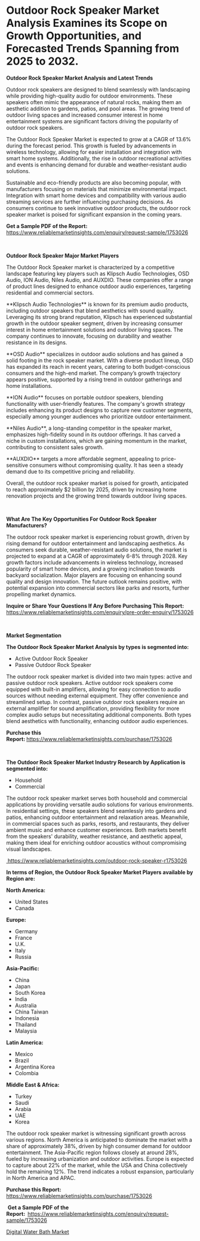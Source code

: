 <p><h1>Outdoor Rock Speaker Market Analysis Examines its Scope on Growth Opportunities, and Forecasted Trends Spanning from 2025 to 2032.</h1></p><p><strong>Outdoor Rock Speaker Market Analysis and Latest Trends</strong></p>
<p><p>Outdoor rock speakers are designed to blend seamlessly with landscaping while providing high-quality audio for outdoor environments. These speakers often mimic the appearance of natural rocks, making them an aesthetic addition to gardens, patios, and pool areas. The growing trend of outdoor living spaces and increased consumer interest in home entertainment systems are significant factors driving the popularity of outdoor rock speakers.</p><p>The Outdoor Rock Speaker Market is expected to grow at a CAGR of 13.6% during the forecast period. This growth is fueled by advancements in wireless technology, allowing for easier installation and integration with smart home systems. Additionally, the rise in outdoor recreational activities and events is enhancing demand for durable and weather-resistant audio solutions. </p><p>Sustainable and eco-friendly products are also becoming popular, with manufacturers focusing on materials that minimize environmental impact. Integration with smart home devices and compatibility with various audio streaming services are further influencing purchasing decisions. As consumers continue to seek innovative outdoor products, the outdoor rock speaker market is poised for significant expansion in the coming years.</p></p>
<p><strong>Get a Sample PDF of the Report:&nbsp;</strong> <a href="https://www.reliablemarketinsights.com/enquiry/request-sample/1753026?utm_campaign=2530&utm_medium=2&utm_source=Github&utm_content=ia&utm_term=20022025&utm_id=outdoor-rock-speaker">https://www.reliablemarketinsights.com/enquiry/request-sample/1753026</a></p>
<p>&nbsp;</p>
<p><strong>Outdoor Rock Speaker Major Market Players</strong></p>
<p><p>The Outdoor Rock Speaker market is characterized by a competitive landscape featuring key players such as Klipsch Audio Technologies, OSD Audio, ION Audio, Niles Audio, and AUXDIO. These companies offer a range of product lines designed to enhance outdoor audio experiences, targeting residential and commercial sectors.</p><p>**Klipsch Audio Technologies** is known for its premium audio products, including outdoor speakers that blend aesthetics with sound quality. Leveraging its strong brand reputation, Klipsch has experienced substantial growth in the outdoor speaker segment, driven by increasing consumer interest in home entertainment solutions and outdoor living spaces. The company continues to innovate, focusing on durability and weather resistance in its designs.</p><p>**OSD Audio** specializes in outdoor audio solutions and has gained a solid footing in the rock speaker market. With a diverse product lineup, OSD has expanded its reach in recent years, catering to both budget-conscious consumers and the high-end market. The company’s growth trajectory appears positive, supported by a rising trend in outdoor gatherings and home installations.</p><p>**ION Audio** focuses on portable outdoor speakers, blending functionality with user-friendly features. The company's growth strategy includes enhancing its product designs to capture new customer segments, especially among younger audiences who prioritize outdoor entertainment.</p><p>**Niles Audio**, a long-standing competitor in the speaker market, emphasizes high-fidelity sound in its outdoor offerings. It has carved a niche in custom installations, which are gaining momentum in the market, contributing to consistent sales growth.</p><p>**AUXDIO** targets a more affordable segment, appealing to price-sensitive consumers without compromising quality. It has seen a steady demand due to its competitive pricing and reliability.</p><p>Overall, the outdoor rock speaker market is poised for growth, anticipated to reach approximately $2 billion by 2025, driven by increasing home renovation projects and the growing trend towards outdoor living spaces.</p></p>
<p>&nbsp;</p>
<p><strong>What Are The Key Opportunities For Outdoor Rock Speaker Manufacturers?</strong></p>
<p><p>The outdoor rock speaker market is experiencing robust growth, driven by rising demand for outdoor entertainment and landscaping aesthetics. As consumers seek durable, weather-resistant audio solutions, the market is projected to expand at a CAGR of approximately 6-8% through 2028. Key growth factors include advancements in wireless technology, increased popularity of smart home devices, and a growing inclination towards backyard socialization. Major players are focusing on enhancing sound quality and design innovation. The future outlook remains positive, with potential expansion into commercial sectors like parks and resorts, further propelling market dynamics.</p></p>
<p><strong>Inquire or Share Your Questions If Any Before Purchasing This Report:</strong> <a href="https://www.reliablemarketinsights.com/enquiry/pre-order-enquiry/1753026?utm_campaign=2530&utm_medium=2&utm_source=Github&utm_content=ia&utm_term=20022025&utm_id=outdoor-rock-speaker">https://www.reliablemarketinsights.com/enquiry/pre-order-enquiry/1753026</a></p>
<p>&nbsp;</p>
<p><strong>Market Segmentation</strong></p>
<p><strong>The Outdoor Rock Speaker Market Analysis by types is segmented into:</strong></p>
<p><ul><li>Active Outdoor Rock Speaker</li><li>Passive Outdoor Rock Speaker</li></ul></p>
<p><p>The outdoor rock speaker market is divided into two main types: active and passive outdoor rock speakers. Active outdoor rock speakers come equipped with built-in amplifiers, allowing for easy connection to audio sources without needing external equipment. They offer convenience and streamlined setup. In contrast, passive outdoor rock speakers require an external amplifier for sound amplification, providing flexibility for more complex audio setups but necessitating additional components. Both types blend aesthetics with functionality, enhancing outdoor audio experiences.</p></p>
<p><strong>Purchase this Report:&nbsp;</strong><a href="https://www.reliablemarketinsights.com/purchase/1753026?utm_campaign=2530&utm_medium=2&utm_source=Github&utm_content=ia&utm_term=20022025&utm_id=outdoor-rock-speaker">https://www.reliablemarketinsights.com/purchase/1753026</a></p>
<p>&nbsp;</p>
<p><strong>The Outdoor Rock Speaker Market Industry Research by Application is segmented into:</strong></p>
<p><ul><li>Household</li><li>Commercial</li></ul></p>
<p><p>The outdoor rock speaker market serves both household and commercial applications by providing versatile audio solutions for various environments. In residential settings, these speakers blend seamlessly into gardens and patios, enhancing outdoor entertainment and relaxation areas. Meanwhile, in commercial spaces such as parks, resorts, and restaurants, they deliver ambient music and enhance customer experiences. Both markets benefit from the speakers' durability, weather resistance, and aesthetic appeal, making them ideal for enriching outdoor acoustics without compromising visual landscapes.</p></p>
<p><a href="https://www.reliablemarketinsights.com/outdoor-rock-speaker-r1753026?utm_campaign=2530&utm_medium=2&utm_source=Github&utm_content=ia&utm_term=20022025&utm_id=outdoor-rock-speaker">&nbsp;https://www.reliablemarketinsights.com/outdoor-rock-speaker-r1753026</a></p>
<p><strong>In terms of Region, the Outdoor Rock Speaker Market Players available by Region are:</strong></p>
<p>
    <p> <strong> North America: </strong>
        <ul>
            <li>United States</li>
            <li>Canada</li>
        </ul>
        </p> 
    <p> <strong> Europe: </strong>
        <ul>
            <li>Germany</li>
            <li>France</li>
            <li>U.K.</li>
            <li>Italy</li>
            <li>Russia</li>
        </ul>
        </p> 
    <p> <strong> Asia-Pacific: </strong>
        <ul>
            <li>China</li>
            <li>Japan</li>
            <li>South Korea</li>
            <li>India</li>
            <li>Australia</li>
            <li>China Taiwan</li>
            <li>Indonesia</li>
            <li>Thailand</li>
            <li>Malaysia</li>
        </ul>
        </p> 
    <p> <strong> Latin America: </strong>
        <ul>
            <li>Mexico</li>
            <li>Brazil</li>
            <li>Argentina Korea</li>
            <li>Colombia</li>
        </ul>
        </p> 
    <p> <strong> Middle East & Africa: </strong>
        <ul>
            <li>Turkey</li>
            <li>Saudi</li>
            <li>Arabia</li>
            <li>UAE</li>
            <li>Korea</li>
        </ul>
    </p>
    </p>
<p><p>The outdoor rock speaker market is witnessing significant growth across various regions. North America is anticipated to dominate the market with a share of approximately 38%, driven by high consumer demand for outdoor entertainment. The Asia-Pacific region follows closely at around 28%, fueled by increasing urbanization and outdoor activities. Europe is expected to capture about 22% of the market, while the USA and China collectively hold the remaining 12%. The trend indicates a robust expansion, particularly in North America and APAC.</p></p>
<p><strong>Purchase this Report: </strong><a href="https://www.reliablemarketinsights.com/purchase/1753026?utm_campaign=2530&utm_medium=2&utm_source=Github&utm_content=ia&utm_term=20022025&utm_id=outdoor-rock-speaker">https://www.reliablemarketinsights.com/purchase/1753026</a></p>
<p>&nbsp;<strong>Get a Sample PDF of the Report:&nbsp;&nbsp;</strong><a href="https://www.reliablemarketinsights.com/enquiry/request-sample/1753026?utm_campaign=2530&utm_medium=2&utm_source=Github&utm_content=ia&utm_term=20022025&utm_id=outdoor-rock-speaker">https://www.reliablemarketinsights.com/enquiry/request-sample/1753026</a></p>
<p><strong></strong></p>
<p><p><a href="https://github.com/klaassenmackenzie6/Market-Research-Report-List-1/blob/main/digital-water-bath-market.md?utm_campaign=2530&utm_medium=2&utm_source=Github&utm_content=ia&utm_term=20022025&utm_id=outdoor-rock-speaker">Digital Water Bath Market</a></p></p>
